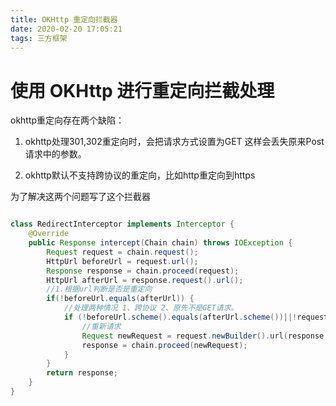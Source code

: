 ```yaml
---
title: OKHttp 重定向拦截器
date: 2020-02-20 17:05:21
tags: 三方框架
---
```

# 使用 OKHttp 进行重定向拦截处理


okhttp重定向存在两个缺陷：

1. okhttp处理301,302重定向时，会把请求方式设置为GET
这样会丢失原来Post请求中的参数。

2. okhttp默认不支持跨协议的重定向，比如http重定向到https

为了解决这两个问题写了这个拦截器


```java

class RedirectInterceptor implements Interceptor {
    @Override
    public Response intercept(Chain chain) throws IOException {
        Request request = chain.request();
        HttpUrl beforeUrl = request.url();
        Response response = chain.proceed(request);
        HttpUrl afterUrl = response.request().url();
        //1.根据url判断是否是重定向
        if(!beforeUrl.equals(afterUrl)) {
            //处理两种情况 1、跨协议 2、原先不是GET请求。
            if (!beforeUrl.scheme().equals(afterUrl.scheme())||!request.method().equals("GET")) {
                //重新请求
                Request newRequest = request.newBuilder().url(response.request().url()).build();
                response = chain.proceed(newRequest);
            }
        }
        return response;
    }
}
```


